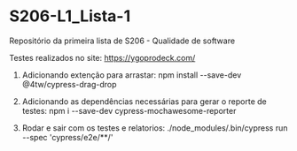 # S206-L1_Lista-1
Repositório da primeira lista de S206 - Qualidade de software

Testes realizados no site:
https://ygoprodeck.com/

1. Adicionando extenção para arrastar:
npm install --save-dev @4tw/cypress-drag-drop

2. Adicionando as dependências necessárias para gerar o reporte de testes:
npm i --save-dev cypress-mochawesome-reporter

3. Rodar e sair com os testes e relatorios:
./node_modules/.bin/cypress run --spec 'cypress/e2e/**/'
